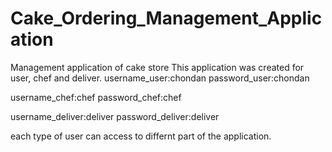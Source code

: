 # Cake_Ordering_Management_Application
Management application of cake store
This application was created for user, chef and deliver.
username_user:chondan
password_user:chondan

username_chef:chef
password_chef:chef

username_deliver:deliver
password_deliver:deliver

each type of user can access to differnt part of the application.
